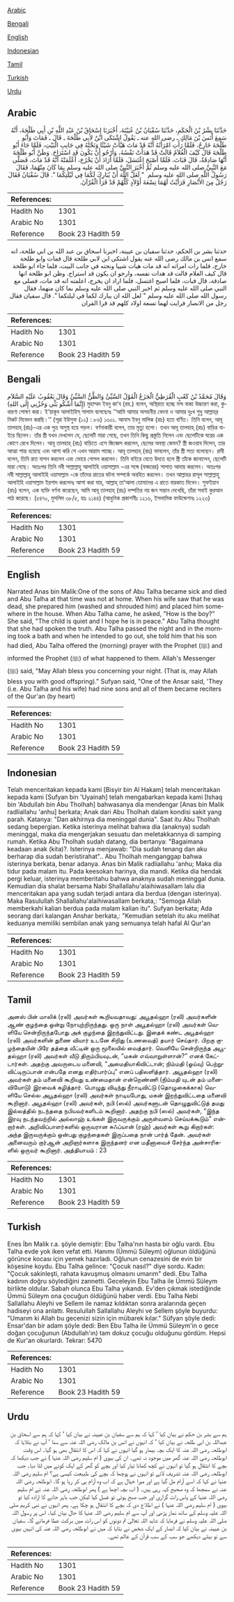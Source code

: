 [Arabic](#arabic)

[Bengali](#bengali)

[English](#english)

[Indonesian](#indonesian)

[Tamil](#tamil)

[Turkish](#turkish)

[Urdu](#urdu)

## Arabic


<div dir="rtl" lang="ar" style={{fontSize:'larger',backgroundColor:'#f8f9fa',padding:20}}>
حَدَّثَنَا بِشْرُ بْنُ الْحَكَمِ، حَدَّثَنَا سُفْيَانُ بْنُ عُيَيْنَةَ، أَخْبَرَنَا إِسْحَاقُ بْنُ عَبْدِ اللَّهِ بْنِ أَبِي طَلْحَةَ، أَنَّهُ سَمِعَ أَنَسَ بْنَ مَالِكٍ ـ رضى الله عنه ـ يَقُولُ اشْتَكَى ابْنٌ لأَبِي طَلْحَةَ ـ قَالَ ـ فَمَاتَ وَأَبُو طَلْحَةَ خَارِجٌ، فَلَمَّا رَأَتِ امْرَأَتُهُ أَنَّهُ قَدْ مَاتَ هَيَّأَتْ شَيْئًا وَنَحَّتْهُ فِي جَانِبِ الْبَيْتِ، فَلَمَّا جَاءَ أَبُو طَلْحَةَ قَالَ كَيْفَ الْغُلاَمُ قَالَتْ قَدْ هَدَأَتْ نَفْسُهُ، وَأَرْجُو أَنْ يَكُونَ قَدِ اسْتَرَاحَ‏.‏ وَظَنَّ أَبُو طَلْحَةَ أَنَّهَا صَادِقَةٌ، قَالَ فَبَاتَ، فَلَمَّا أَصْبَحَ اغْتَسَلَ، فَلَمَّا أَرَادَ أَنْ يَخْرُجَ، أَعْلَمَتْهُ أَنَّهُ قَدْ مَاتَ، فَصَلَّى مَعَ النَّبِيِّ صلى الله عليه وسلم ثُمَّ أَخْبَرَ النَّبِيَّ صلى الله عليه وسلم بِمَا كَانَ مِنْهُمَا، فَقَالَ رَسُولُ اللَّهِ صلى الله عليه وسلم ‏ "‏ لَعَلَّ اللَّهَ أَنْ يُبَارِكَ لَكُمَا فِي لَيْلَتِكُمَا ‏"‏‏.‏ قَالَ سُفْيَانُ فَقَالَ رَجُلٌ مِنَ الأَنْصَارِ فَرَأَيْتُ لَهُمَا تِسْعَةَ أَوْلاَدٍ كُلُّهُمْ قَدْ قَرَأَ الْقُرْآنَ‏.‏
</div>
<div style={{backgroundColor:'#f8f9fa',padding:20, marginBottom: 10}}><table> <thead> <tr> <th>References:</th> <th></th> </tr> </thead> <tbody><tr><td>Hadith No</td><td>1301</td></tr><tr><td>Arabic No</td><td>1301</td></tr><tr><td>Reference</td><td>Book 23 Hadith 59</td></tr></tbody></table></div>


<div dir="rtl" lang="ar" style={{fontSize:'larger',backgroundColor:'#f8f9fa',padding:20}}>
حدثنا بشر بن الحكم، حدثنا سفيان بن عيينة، اخبرنا اسحاق بن عبد الله بن ابي طلحة، انه سمع انس بن مالك رضى الله عنه يقول اشتكى ابن لابي طلحة قال فمات وابو طلحة خارج، فلما رات امراته انه قد مات هيات شييا ونحته في جانب البيت، فلما جاء ابو طلحة قال كيف الغلام قالت قد هدات نفسه، وارجو ان يكون قد استراح. وظن ابو طلحة انها صادقة، قال فبات، فلما اصبح اغتسل، فلما اراد ان يخرج، اعلمته انه قد مات، فصلى مع النبي صلى الله عليه وسلم ثم اخبر النبي صلى الله عليه وسلم بما كان منهما، فقال رسول الله صلى الله عليه وسلم " لعل الله ان يبارك لكما في ليلتكما ". قال سفيان فقال رجل من الانصار فرايت لهما تسعة اولاد كلهم قد قرا القران
</div>
<div style={{backgroundColor:'#f8f9fa',padding:20, marginBottom: 10}}><table> <thead> <tr> <th>References:</th> <th></th> </tr> </thead> <tbody><tr><td>Hadith No</td><td>1301</td></tr><tr><td>Arabic No</td><td>1301</td></tr><tr><td>Reference</td><td>Book 23 Hadith 59</td></tr></tbody></table></div>

## Bengali


<div dir="ltr" lang="bn" style={{fontSize:'larger',backgroundColor:'#f8f9fa',padding:20}}>
وَقَالَ مُحَمَّدُ بْنُ كَعْبٍ الْقُرَظِيُّ الْجَزَعُ الْقَوْلُ السَّيِّئُ وَالظَّنُّ السَّيِّئُ وَقَالَ يَعْقُوبُ عَلَيْهِ السَّلاَم (إِنَّمَا أَشْكُو بَثِّي وَحُزْنِي إِلَى اللهِ) মুহাম্মদ ইবনু কা‘ব (রহ.) বলেন, অস্থিরতা হচ্ছে মন্দ বাক্য উচ্চারণ করা, কুধারণা পোষণ করা। ই‘য়াকূব আলাইহিস্ সালাম বলেছেনঃ ‘‘আমি আমার অসহনীয় বেদনা ও আমার দুঃখ শুধু আল্লাহ্‌র নিকট নিবেদন করছি।’’ (সূরা ইউসুফ (১২) : ৮৬) ১৩০১. আনাস ইবনু মালিক (রাঃ) হতে বর্ণিত। তিনি বলেন, আবূ তালহাহ্ (রাঃ)-এর এক পুত্র অসুস্থ হয়ে পড়ল। বর্ণনাকারী বলেন, তার মৃত্যু হলো। তখন আবূ তালহাহ্ (রাঃ) বাড়ির বাইরে ছিলেন। তাঁর স্ত্রী যখন দেখলেন যে, ছেলেটি মারা গেছে, তখন তিনি কিছু প্রস্তুতি নিলেন এবং ছেলেটিকে ঘরের এক কোণে রেখে দিলেন। আবূ তালহাহ্ (রাঃ) বাড়িতে এসে জিজ্ঞেস করলেন, ছেলের অবস্থা কেমন? স্ত্রী জওয়াব দিলেন, তার আত্মা শান্ত হয়েছে এবং আশা করি সে এখন আরাম পাচ্ছে। আবূ তালহাহ্ (রাঃ) ভাবলেন, তাঁর স্ত্রী সত্য বলেছেন। রাবী বলেন, তিনি রাত যাপন করলেন এবং ভোরে গোসল করলেন। তিনি বাইরে যেতে উদ্যত হলে স্ত্রী তাঁকে জানালেন, ছেলেটি মারা গেছে। অতঃপর তিনি নবী সাল্লাল্লাহু আলাইহি ওয়াসাল্লাম -এর সঙ্গে (ফজরের) সালাত আদায় করলেন। অতঃপর নবী সাল্লাল্লাহু আলাইহি ওয়াসাল্লাম -কে তাঁদের রাতের ঘটনা সম্পর্কে অবহিত করলেন। তখন আল্লাহর রাসূল সাল্লাল্লাহু আলাইহি ওয়াসাল্লাম ইরশাদ করলেনঃ আশা করা যায়, আল্লাহ্ তা‘আলা তোমাদের এ রাতে বারকাত দিবেন। সুফইয়ান (রাঃ) বলেন, এক ব্যক্তি বর্ণনা করেছেন, আমি আবূ তালহাহ্ (রাঃ) দম্পতির নয় জন সন্তান দেখেছি, তাঁরা সবাই কুরআন পাঠ করেছে। (৫৪৭০, মুসলিম ৩৮/৫, হাঃ ২১৪৪) (আধুনিক প্রকাশনীঃ ১২১৬, ইসলামিক ফাউন্ডেশনঃ ১২২৩)
</div>
<div style={{backgroundColor:'#f8f9fa',padding:20, marginBottom: 10}}><table> <thead> <tr> <th>References:</th> <th></th> </tr> </thead> <tbody><tr><td>Hadith No</td><td>1301</td></tr><tr><td>Arabic No</td><td>1301</td></tr><tr><td>Reference</td><td>Book 23 Hadith 59</td></tr></tbody></table></div>

## English


<div dir="ltr" lang="en" style={{fontSize:'larger',backgroundColor:'#f8f9fa',padding:20}}>
Narrated Anas bin Malik:One of the sons of Abu Talha became sick and died and Abu Talha at that time was not at home. When his wife saw that he was dead, she prepared him (washed and shrouded him) and placed him somewhere in the house. When Abu Talha came, he asked, "How is the boy?" She said, "The child is quiet and I hope he is in peace." Abu Talha thought that she had spoken the truth. Abu Talha passed the night and in the morning took a bath and when he intended to go out, she told him that his son had died, Abu Talha offered the (morning) prayer with the Prophet (ﷺ) and informed the Prophet (ﷺ) of what happened to them. Allah's Messenger (ﷺ) said, "May Allah bless you concerning your night. (That is, may Allah bless you with good offspring)." Sufyan said, "One of the Ansar said, 'They (i.e. Abu Talha and his wife) had nine sons and all of them became reciters of the Qur'an (by heart)
</div>
<div style={{backgroundColor:'#f8f9fa',padding:20, marginBottom: 10}}><table> <thead> <tr> <th>References:</th> <th></th> </tr> </thead> <tbody><tr><td>Hadith No</td><td>1301</td></tr><tr><td>Arabic No</td><td>1301</td></tr><tr><td>Reference</td><td>Book 23 Hadith 59</td></tr></tbody></table></div>

## Indonesian


<div dir="ltr" lang="id" style={{fontSize:'larger',backgroundColor:'#f8f9fa',padding:20}}>
Telah menceritakan kepada kami [Bisyir bin Al Hakam] telah menceritakan kepada kami [Sufyan bin 'Uyainah] telah mengabarkan kepada kami [Ishaq bin 'Abdullah bin Abu Tholhah] bahwasanya dia mendengar [Anas bin Malik radliallahu 'anhu] berkata; Anak dari Abu Tholhah dalam kondisi sakit yang parah. Katanya: "Dan akhirnya dia meninggal dunia". Saat itu Abu Tholhah sedang bepergian. Ketika isterinya melihat bahwa dia (anaknya) sudah meninggal, maka dia mengerjakan sesuatu dan meletakkannya di samping rumah. Ketika Abu Tholhah sudah datang, dia bertanya: "Bagaimana keadaan anak (kita)?. Isterinya menjawab: "Dia sudah tenang dan aku berharap dia sudah beristirahat".. Abu Tholhah menganggap bahwa isterinya berkata, benar adanya. Anas bin Malik radliallahu 'anhu; Maka dia tidur pada malam itu. Pada keesokan harinya, dia mandi. Ketika dia hendak pergi keluar, isterinya memberitahu bahwa anaknya sudah meninggal dunia. Kemudian dia shalat bersama Nabi Shallallahu'alaihiwasallam lalu dia menceritakan apa yang sudah terjadi antara dia berdua (dengan isterinya). Maka Rasulullah Shallallahu'alaihiwasallam berkata,: "Semoga Allah memberkahi kalian berdua pada malam kalian itu". Sufyan berkata; Ada seorang dari kalangan Anshar berkata,: "Kemudian setelah itu aku melihat keduanya memiliki sembilan anak yang semuanya telah hafal Al Qur'an
</div>
<div style={{backgroundColor:'#f8f9fa',padding:20, marginBottom: 10}}><table> <thead> <tr> <th>References:</th> <th></th> </tr> </thead> <tbody><tr><td>Hadith No</td><td>1301</td></tr><tr><td>Arabic No</td><td>1301</td></tr><tr><td>Reference</td><td>Book 23 Hadith 59</td></tr></tbody></table></div>

## Tamil


<div dir="ltr" lang="ta" style={{fontSize:'larger',backgroundColor:'#f8f9fa',padding:20}}>
அனஸ் பின் மாலிக் (ரலி) அவர்கள் கூறியவதாவது: அபூதல்ஹா (ரலி) அவர்களின் ஆண் குழந்தை ஒன்று நோயுற்றிருந்தது. ஒரு நாள் அபூதல்ஹா (ரலி) அவர்கள் வெளியே சென்றிருந்தபோது அக் குழந்தை இறந்துவிட்டது. இதைக் கண்ட அபூதல்ஹா (ரலி) அவர்களின் துணை வியார் உடனே சிறிது (உணவைத்) தயார் செய்தார். பிறகு குழந்தையின் பிரே தத்தை வீட்டின் ஒரு மூலையில் வைத்தார். வெளியே சென்றிருந்த அபூதல்ஹா (ரலி) அவர்கள் வீடு திரும்பியவுடன், “மகன் எவ்வாறுள்ளான்?” எனக் கேட்டார்கள். அதற்கு அவருடைய மனைவி, “அமைதியாகிவிட்டான்; நிம்மதி (ஓய்வு) பெற்றுவிட்டிருப்பான் என்பதே எனது எதிர்பார்ப்பு” எனப் பதிலளித்தார். அபூதல்ஹா (ரலி) அவர்கள் தம் மனைவி கூறியது உண்மைதான் என்றெண்ணி (நிம்மதி யுடன் தம் மனைவியோடு) இரவைக் கழித்தார். பொழுது விடிந்து நீராடிவிட்டு (தொழுகைக்காக) வெளியே செல்ல அபூதல்ஹா (ரலி) அவர்கள் நாடியபோது, மகன் இறந்துவிட்டதை மனைவி கூறினார். அபூதல்ஹா (ரலி) அவர்கள், நபி (ஸல்) அவர்களுடன் தொழுதுவிட்டுத் தமது இல்லத்தில் நடந்ததை நபியவர்களிடம் கூறினார். அதற்கு நபி (ஸல்) அவர்கள், “இந்த இரவு நடந்தவற்றில் அல்லாஹ் உங்கள் இருவருக்கும் அருள்வளம் செய்யக்கூடும்” என்றார்கள். அறிவிப்பாளர்களில் ஒருவரான சுஃப்யான் (ரஹ்) அவர்கள் கூறு கிறார்கள்: அந்த இருவருக்கும் ஒன்பது குழந்தைகள் இருப்பதை நான் பார்த் தேன். அவர்கள் அனைவரும் குர்ஆன் அறிஞர்களாக இருந்தனர் என மதீனாவைச் சேர்ந்த அன்சாரிகளில் ஒருவர் கூறினார். அத்தியாயம் : 23
</div>
<div style={{backgroundColor:'#f8f9fa',padding:20, marginBottom: 10}}><table> <thead> <tr> <th>References:</th> <th></th> </tr> </thead> <tbody><tr><td>Hadith No</td><td>1301</td></tr><tr><td>Arabic No</td><td>1301</td></tr><tr><td>Reference</td><td>Book 23 Hadith 59</td></tr></tbody></table></div>

## Turkish


<div dir="ltr" lang="tr" style={{fontSize:'larger',backgroundColor:'#f8f9fa',padding:20}}>
Enes İbn Malik r.a. şöyle demiştir: Ebu Talha'nın hasta bir oğlu vardı. Ebu Talha evde yok iken vefat etti. Hanımı (Ümmü Süleym) oğlunun öldüğünü görünce kocası için yemek hazırladı. Oğlunun cenazesini de evin bir köşesine koydu. Ebu Talha gelince: "Çocuk nasıl?" diye sordu. Kadın: "Çocuk sakinleşti, rahata kavuşmuş olmasını umarım" dedi. Ebu Talha kadının doğru söylediğini zannetti. Geceleyin Ebu Talha ile Ümmü Süleym birlikte oldular. Sabah olunca Ebu Talha yıkandı. Ev'den çıkmak istediğinde Ümmü Süleym ona çocuğun öldüğünü haber verdi. Ebu Talha Nebi Sallallahu Aleyhi ve Sellem ile namaz kıldıktan sonra aralarında geçen hadiseyi ona anlattı. Resulullah Sallallahu Aleyhi ve Sellem şöyle buyurdu: "Umarım ki Allah bu gecenizi sizin için mübarek kılar." Süfyan şöyle dedi: Ensar'dan bir adam şöyle dedi: Ben Ebu Talha ile Ümmü Süleym'in o gece doğan çocuğunun (Abdullah'ın) tam dokuz çocuğu olduğunu gördüm. Hepsi de Kur'an okurlardı. Tekrar: 5470
</div>
<div style={{backgroundColor:'#f8f9fa',padding:20, marginBottom: 10}}><table> <thead> <tr> <th>References:</th> <th></th> </tr> </thead> <tbody><tr><td>Hadith No</td><td>1301</td></tr><tr><td>Arabic No</td><td>1301</td></tr><tr><td>Reference</td><td>Book 23 Hadith 59</td></tr></tbody></table></div>

## Urdu


<div dir="rtl" lang="ur" style={{fontSize:'larger',backgroundColor:'#f8f9fa',padding:20}}>
ہم سے بشر بن حکم نے بیان کیا ‘ کہا کہ ہم سے سفیان بن عیینہ نے بیان کیا ‘ کہا کہ ہم سے اسحاق بن عبداللہ بن ابی طلحہ نے بیان کیا ‘ کہ انہوں نے انس بن مالک رضی اللہ عنہ سے سنا ‘ آپ نے بتلایا کہ ابوطلحہ رضی اللہ عنہ کا ایک بچہ بیمار ہو گیا انہوں نے کہا کہ اس کا انتقال بھی ہو گیا۔ اس وقت ابوطلحہ رضی اللہ عنہ گھر میں موجود نہ تھے۔ ان کی بیوی ( ام سلیم رضی اللہ عنہا ) نے جب دیکھا کہ بچے کا انتقال ہو گیا تو انہوں نے کچھ کھانا تیار کیا اور بچے کو گھر کے ایک کونے میں لٹا دیا۔ جب ابوطلحہ رضی اللہ عنہ تشریف لائے تو انہوں نے پوچھا کہ بچے کی طبیعت کیسی ہے؟ ام سلیم رضی اللہ عنہا نے کہا کہ اسے آرام مل گیا ہے اور میرا خیال ہے کہ اب وہ آرام ہی کر رہا ہو گا۔ ابوطلحہ رضی اللہ عنہ نے سمجھا کہ وہ صحیح کہہ رہی ہیں۔ ( اب بچہ اچھا ہے ) پھر ابوطلحہ رضی اللہ عنہ نے ام سلیم رضی اللہ عنہا کے پاس رات گزاری اور جب صبح ہوئی تو غسل کیا لیکن جب باہر جانے کا ارادہ کیا تو بیوی ( ام سلیم رضی اللہ عنہا ) نے اطلاع دی کہ بچے کا انتقال ہو چکا ہے۔ پھر انہوں نے نبی کریم صلی اللہ علیہ وسلم کے ساتھ نماز پڑھی اور آپ سے ام سلیم رضی اللہ عنہا کا حال بیان کیا۔ اس پر رسول اللہ صلی اللہ علیہ وسلم نے فرمایا کہ شاید اللہ تعالیٰ تم دونوں کو اس رات میں برکت عطا فرمائے گا۔ سفیان بن عیینہ نے بیان کیا کہ انصار کے ایک شخص نے بتایا کہ میں نے ابوطلحہ رضی اللہ عنہ کی انہیں بیوی سے نو بیٹے دیکھے جو سب کے سب قرآن کے عالم تھے۔
</div>
<div style={{backgroundColor:'#f8f9fa',padding:20, marginBottom: 10}}><table> <thead> <tr> <th>References:</th> <th></th> </tr> </thead> <tbody><tr><td>Hadith No</td><td>1301</td></tr><tr><td>Arabic No</td><td>1301</td></tr><tr><td>Reference</td><td>Book 23 Hadith 59</td></tr></tbody></table></div>